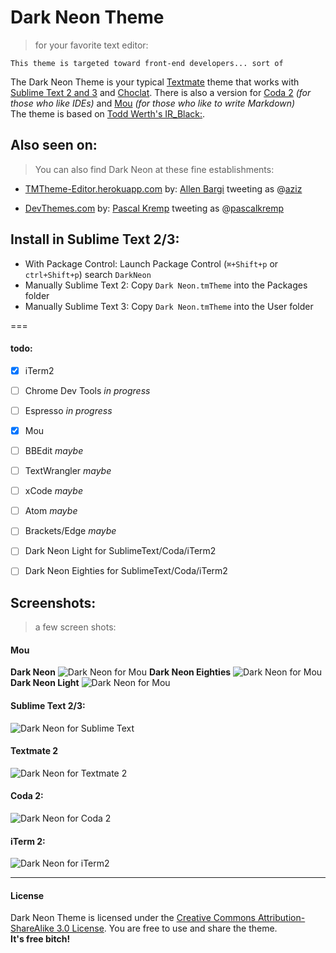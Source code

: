# Dark Neon Theme
> for your favorite text editor:

`This theme is targeted toward front-end developers... sort of`

The Dark Neon Theme is your typical [Textmate](https://github.com/textmate/textmate) theme that works with [Sublime Text 2 and 3](http://www.sublimetext.com/) and [Choclat](https://chocolatapp.com/). There is also a version for [Coda 2](https://panic.com/coda/) *(for those who like IDEs)* and [Mou](http://mouapp.com/) *(for those who like to write Markdown)*  
The theme is based on [Todd Werth's IR_Black:](http://toddwerth.com/2007/03/29/ir_black-the-last-textmate-theme-youll-ever-need/). 

## Also seen on:

>You can also find Dark Neon at these fine establishments:

* [TMTheme-Editor.herokuapp.com](http://tmtheme-editor.herokuapp.com/) by: [Allen Bargi](https://github.com/aziz) tweeting as @[aziz](https://twitter.com/aziz) 

* [DevThemes.com](http://devthemez.com/themes/dark-neon) by: [Pascal Kremp](https://github.com/PascalKremp) tweeting as @[pascalkremp](https://twitter.com/pascalkremp)

## Install in Sublime Text 2/3:

* With Package Control: Launch Package Control (`⌘+Shift+p` or `ctrl+Shift+p`) search `DarkNeon` 
* Manually Sublime Text 2: Copy `Dark Neon.tmTheme` into the Packages folder
* Manually Sublime Text 3: Copy `Dark Neon.tmTheme` into the User folder

===

#### todo:

- [x] iTerm2
- [ ] Chrome Dev Tools *in progress*
- [ ] Espresso *in progress*
- [x] Mou
- [ ] BBEdit *maybe* 
- [ ] TextWrangler *maybe*
- [ ] xCode *maybe*
- [ ] Atom *maybe*
- [ ] Brackets/Edge *maybe*
- [ ] Dark Neon Light for SublimeText/Coda/iTerm2
- [ ] Dark Neon Eighties for SublimeText/Coda/iTerm2


## Screenshots:
> a few screen shots:

#### Mou
**Dark Neon**
![Dark Neon for Mou](https://raw.githubusercontent.com/RainyDayMedia/Dark-Neon/master/Mou/darkneon.png)
**Dark Neon Eighties**
![Dark Neon for Mou](https://raw.githubusercontent.com/RainyDayMedia/Dark-Neon/master/Mou/darkneon_eighties.png)
**Dark Neon Light**
![Dark Neon for Mou](https://raw.githubusercontent.com/RainyDayMedia/Dark-Neon/master/Mou/darkneon_light.png)
#### Sublime Text 2/3:
![Dark Neon for Sublime Text](https://raw.githubusercontent.com/RainyDayMedia/Dark-Neon/master/Textmate/sublime-screenshot.png)

#### Textmate 2
![Dark Neon for Textmate 2](https://raw.githubusercontent.com/RainyDayMedia/Dark-Neon/master/Textmate/textmate-screenshot.png)

#### Coda 2:
![Dark Neon for Coda 2](https://raw.githubusercontent.com/RainyDayMedia/Dark-Neon/master/Coda/coda-screenshot.png)

#### iTerm 2:
![Dark Neon for iTerm2](https://raw.githubusercontent.com/RainyDayMedia/Dark-Neon/master/iTerm2/iterm-screenshot.png)

---
#### License

Dark Neon Theme is licensed under the [Creative Commons Attribution-ShareAlike 3.0 License](http://creativecommons.org/licenses/by-sa/3.0/). You are free to use and share the theme.   
**It's free bitch!**

